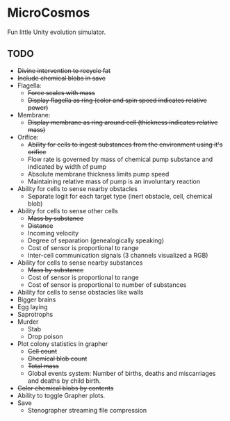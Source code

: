 # MicroCosmos
Fun little Unity evolution simulator.


TODO
---
 - ~~Divine intervention to recycle fat~~
 - ~~Include chemical blobs in save~~
 - Flagella:
   - ~~Force scales with mass~~
   - ~~Display flagella as ring (color and spin speed indicates relative power)~~
 - Membrane:
   - ~~Display membrane as ring around cell (thickness indicates relative mass)~~
 - Orifice:
   - ~~Ability for cells to ingest substances from the environment using it's orifice~~
   - Flow rate is governed by mass of chemical pump substance and indicated by width of pump
   - Absolute membrane thickness limits pump speed
   - Maintaining relative mass of pump is an involuntary reaction
 - Ability for cells to sense nearby obstacles
   - Separate logit for each target type (inert obstacle, cell, chemical blob)
 - Ability for cells to sense other cells
   - ~~Mass by substance~~
   - ~~Distance~~
   - Incoming velocity
   - Degree of separation (genealogically speaking)
   - Cost of sensor is proportional to range
   - Inter-cell communication signals (3 channels visualized a RGB)
 - Ability for cells to sense nearby substances
   - ~~Mass by substance~~
   - Cost of sensor is proportional to range
   - Cost of sensor is proportional to number of substances
 - Ability for cells to sense obstacles like walls
 - Bigger brains
 - Egg laying
 - Saprotrophs
 - Murder
   - Stab
   - Drop poison
 - Plot colony statistics in grapher
   - ~~Cell count~~
   - ~~Chemical blob count~~
   - ~~Total mass~~
   - Global events system: Number of births, deaths and miscarriages and deaths by child birth.
 - ~~Color chemical blobs by contents~~ 
 - Ability to toggle Grapher plots.
 - Save
   - Stenographer streaming file compression